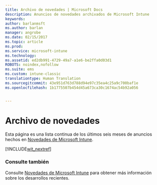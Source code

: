 ```yaml
---
title: Archivo de novedades | Microsoft Docs
description: Anuncios de novedades archivados de Microsoft Intune
keywords: 
author: barlanmsft
ms.author: barlan
manager: angrobe
ms.date: 02/15/2017
ms.topic: article
ms.prod: 
ms.service: microsoft-intune
ms.technology: 
ms.assetid: ed2db991-4729-49a7-a1e6-be2ffa0d03d1
ROBOTS: noindex,nofollow
ms.suite: ems
ms.custom: intune-classic
translationtype: Human Translation
ms.sourcegitcommit: 43e951d763d788d94e97c35ea4c25a9c700baf1e
ms.openlocfilehash: 1b1775507b454d45a673ca30c1674ac54b92a056


---
```

# <a name="whats-new-archive"></a>Archivo de novedades

Esta página es una lista continua de los últimos seis meses de anuncios hechos en [Novedades de Microsoft Intune](whats-new-in-microsoft-intune.md).

[!INCLUDE[wit_nextref](../includes/whats-new-last-six-months.md)]

### <a name="see-also"></a>Consulte también
Consulte [Novedades de Microsoft Intune](whats-new-in-microsoft-intune.md) para obtener más información sobre los desarrollos recientes.



<!--HONumber=Feb17_HO1-->


